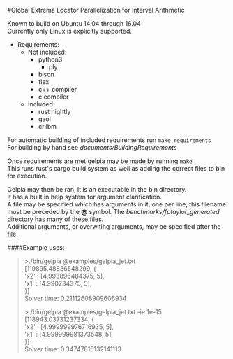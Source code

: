 #Global Extrema Locator Parallelization for Interval Arithmetic

Known to build on Ubuntu 14.04 through 16.04  
Currently only Linux is explicitly supported.

* Requirements:
	* Not included:
		* python3
			* ply
		* bison
		* flex
		* c++ compiler
		* c compiler
	* Included:
		* rust nightly
		* gaol
		* crlibm

For automatic building of included requirements run `make requirements`  
For building by hand see _documents/BuildingRequirements_

Once requirements are met gelpia may be made by running `make`  
This runs rust's cargo build system as well as adding the correct
files to bin for execution.

Gelpia may then be ran, it is an executable in the bin directory.  
It has a built in help system for argument clarification.  
A file may be specified which has arguments in it, one per line, this filename
must be preceded by the **@** symbol. The _benchmarks/fptaylor_generated_ directory has many of these files.  
Additional arguments, or overwiting arguments, may be specified after the
file.

####Example uses:

> \>./bin/gelpia @examples/gelpia_jet.txt  
> [119895.48836548299, {  
> 'x2' : [4.993896484375, 5],  
> 'x1' : [4.990234375, 5],  
> }]    
> Solver time: 0.21112608909606934  
>  
> \>./bin/gelpia @examples/gelpia_jet.txt -ie 1e-15  
> [118943.03731237334, {  
> 'x2' : [4.999999976716935, 5],  
> 'x1' : [4.999999981373548, 5],  
> }]  
> Solver time: 0.34747815132141113
